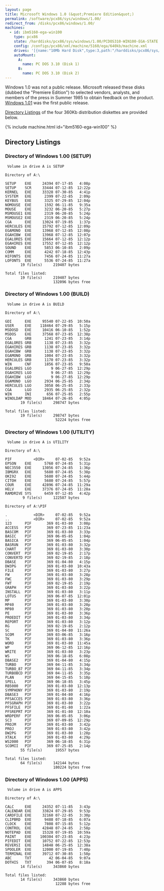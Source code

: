 ```yaml
---
layout: page
title: Microsoft Windows 1.0 (&quot;Premiere Edition&quot;)
permalink: /software/pcx86/sys/windows/1.00/
redirect_from: /disks/pcx86/windows/1.00/
machines:
  - id: ibm5160-ega-win100
    type: pcx86
    state: /harddisks/pcx86/sys/windows/1.00/PCDOS310-WIN100-EGA-STATE.json
    config: /configs/pcx86/xml/machine/5160/ega/640kb/machine.xml
    drives: '[{name:"10Mb Hard Disk",type:3,path:"/harddisks/pcx86/sys/windows/1.00/PCDOS310-WIN100-EGA-DISK.json"}]'
    autoMount:
      A:
        name: PC DOS 3.10 (Disk 1)
      B:
        name: PC DOS 3.10 (Disk 2)
---
```


Windows 1.0 was not a public release.  Microsoft released these disks (dubbed the "Premiere Edition") to selected
vendors, analysts, and members of the press in Summer 1985 to obtain feedback on the product.  [Windows 1.01](../1.01/)
was the first public release.

[Directory Listings](#directory-listings) of the four 360Kb distribution diskettes are provided below.

{% include machine.html id="ibm5160-ega-win100" %}

Directory Listings
------------------

### Directory of Windows 1.00 (SETUP)

	 Volume in drive A is SETUP      
	
	Directory of A:\
	
	SETUP    EXE     24394 07-17-85   4:08p
	SETUP    SCR     33444 07-12-85  12:22p
	KERNEL   EXE     33328 07-30-85   4:41p
	SYSTEM   EXE      2399 07-22-85   2:09p
	KEYBUS   EXE      3325 07-29-85  12:04p
	NOMOUSE  EXE      1592 06-11-85   9:35a
	MOUSE    EXE      3232 06-20-85   5:27p
	MSMOUSE1 EXE      2319 06-20-85   5:24p
	MSMOUSE2 EXE      2319 06-20-85   5:24p
	CGA      EXE     13024 07-19-85   1:37p
	HERCULES EXE     15792 07-12-85  12:09p
	EGAMONO  EXE     13968 07-12-85  12:08p
	EGAHIBW  EXE     13968 07-12-85  12:07p
	EGALORES EXE     15664 07-12-85  12:12p
	EGAHIRES EXE     17552 07-12-85  12:12p
	SOUND    EXE      5853 06-10-85   2:09p
	COMM     EXE      4242 07-18-85  12:43p
	HIFONTS  EXE      7456 07-24-85  11:27a
	LOFONTS  EXE      5536 07-24-85  11:27a
	       19 file(s)     219407 bytes
	
	Total files listed:
	       19 file(s)     219407 bytes
	                      132096 bytes free

### Directory of Windows 1.00 (BUILD)

	 Volume in drive A is BUILD      
	
	Directory of A:\
	
	GDI      EXE     95540 07-22-85  10:50a
	USER     EXE    118464 07-29-85   5:15p
	MSDOSD   EXE     10416 06-10-85   1:52p
	MSDOS    EXE     37568 07-23-85  12:38p
	CGA      GRB      1241 07-23-85   3:14p
	EGALORES GRB      1138 07-23-85   3:32p
	EGAHIRES GRB      1138 07-23-85   3:32p
	EGAHIBW  GRB      1138 07-23-85   3:32p
	EGAMONO  GRB      1004 07-23-85   3:32p
	HERCULES GRB      1170 07-23-85   3:32p
	WIN      CNF      1856 07-23-85   9:50a
	EGALORES LGO         9 06-27-85  12:29p
	EGAHIRES LGO         9 06-27-85  12:29p
	EGAHIBW  LGO         9 06-27-85  12:29p
	EGAMONO  LGO      2934 06-25-85   2:34p
	HERCULES LGO      3058 06-25-85   2:33p
	CGA      LGO      2935 06-25-85   2:32p
	WIN      INI       656 07-25-85   2:55p
	WINOLDAP MOD     18464 07-26-85   4:05p
	       19 file(s)     298747 bytes
	
	Total files listed:
	       19 file(s)     298747 bytes
	                       52224 bytes free

### Directory of Windows 1.00 (UTILITY)

	 Volume in drive A is UTILITY    
	
	Directory of A:\
	
	PIF          <DIR>     07-02-85   9:52a
	EPSON    EXE      5760 07-24-85   5:31p
	NEC3550  EXE     13056 07-24-85   1:36p
	IBMGRX   EXE      5680 07-24-85   5:38p
	OKI92    EXE      5680 07-24-85   5:44p
	CITOH    EXE      5680 07-24-85   5:57p
	COUR     EXE     42896 07-24-85  11:29a
	HELV     EXE     37376 07-24-85  11:28a
	RAMDRIVE SYS      6459 07-12-85   4:42p
	        9 file(s)     122587 bytes
	
	Directory of A:\PIF
	
	.            <DIR>     07-02-85   9:52a
	..           <DIR>     07-02-85   9:52a
	123      PIF       369 01-03-80   3:08p
	ACCESS   PIF       369 07-23-85  11:23a
	BASCOM   PIF       369 01-03-80   3:33p
	BASIC    PIF       369 06-05-85   1:04p
	BASICA   PIF       369 06-05-85   1:04p
	BASRUN   PIF       369 01-03-80   3:32p
	CHART    PIF       369 01-03-80   3:30p
	CONVERT  PIF       369 02-19-85   2:17p
	CONVERTD PIF       369 02-19-85   2:18p
	DBASE    PIF       369 01-04-80   4:15p
	DW3PG    PIF       369 01-03-80  10:43a
	FILE     PIF       369 01-03-80   3:27p
	FW       PIF       369 01-03-80   3:28p
	FWC      PIF       369 01-03-80   3:29p
	FWT      PIF       369 02-19-85   2:19p
	GRAPH    PIF       369 01-03-80   3:22p
	INSTALL  PIF       369 01-03-80   3:11p
	LOTUS    PIF       369 06-07-85  12:01p
	MP       PIF       369 01-03-80   3:30p
	MP40     PIF       369 01-03-80   3:20p
	MP80     PIF       369 01-03-80   3:20p
	PE       PIF       369 01-03-80   3:36p
	PROEDIT  PIF       369 01-03-80   3:34p
	REPORT   PIF       369 01-03-80   3:12p
	RG       PIF       369 02-19-85   2:12p
	SC       PIF       369 01-04-80  11:26a
	SCOM     PIF       369 03-06-85   3:16p
	TK       PIF       369 01-03-80   3:36p
	WORD     PIF       369 01-03-80  11:45a
	WP       PIF       369 06-12-85  12:16p
	WRITE    PIF       369 01-03-80   3:23p
	WS       PIF       369 06-18-85   6:08p
	DBASE2   PIF       369 01-04-80   4:15p
	TURBO    PIF       369 04-11-85   3:34p
	TURBO_87 PIF       369 04-11-85   3:34p
	TURBOBCD PIF       369 04-11-85   3:35p
	PLAN     PIF       369 04-15-85   5:10p
	SPELL    PIF       369 06-18-85   3:45p
	RB5000   PIF       369 01-03-80  12:13p
	SYMPHONY PIF       369 01-03-80   2:19p
	DBASE3   PIF       369 01-04-80   4:16p
	PFSACCES PIF       369 01-03-80   3:36p
	PFSGRAPH PIF       369 01-03-80   3:22p
	PFSFILE  PIF       369 01-01-80   1:22a
	PFSREPRT PIF       369 01-01-80  12:10a
	WRDPERF  PIF       369 06-05-85   3:06p
	SC3      PIF       369 07-09-85  12:29p
	PROJM    PIF       369 01-03-80   3:42p
	PROJ     PIF       369 01-03-80   3:42p
	DW2PG    PIF       369 01-03-80   1:28p
	XTALK    PIF       369 01-03-80   4:29p
	WS2000   PIF       369 06-18-85   6:31p
	SCOMII   PIF       369 07-25-85   2:14p
	       55 file(s)      19557 bytes
	
	Total files listed:
	       64 file(s)     142144 bytes
	                      180224 bytes free

### Directory of Windows 1.00 (APPS)

	 Volume in drive A is APPS       
	
	Directory of A:\
	
	CALC     EXE     24352 07-11-85   3:43p
	CALENDAR EXE     33824 07-29-85   9:53p
	CARDFILE EXE     32160 07-22-85   3:30p
	CLIPBRD  EXE      9488 07-18-85   6:07a
	CLOCK    EXE      7808 07-15-85   5:12p
	CONTROL  EXE     42848 07-24-85   2:58p
	NOTEPAD  EXE     15328 07-19-85  10:59a
	PAINT    EXE    100304 07-23-85   4:23p
	PIFEDIT  EXE     10752 07-22-85  12:53p
	REVERSI  EXE     14848 06-25-85  12:38a
	SPOOLER  EXE     12000 07-19-85   7:40p
	TERMINAL EXE     39712 07-30-85   1:58p
	ABC      TXT        42 06-04-85   9:07a
	DOTHIS   TXT       394 06-07-85   8:18a
	       14 file(s)     343860 bytes
	
	Total files listed:
	       14 file(s)     343860 bytes
	                       12288 bytes free
